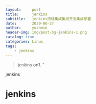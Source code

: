 ```yaml
---
layout:     post
title:      jenkins
subtitle:   jenkins持续集成集成开发集成部署
date:       2020-06-27
author:     yuanmie
header-img: img/post-bg-jenkins-1.png
catalog: true
categories: Linux
tags:
    - jenkins
---
```


> jenkins on1. ”

jenkins

# jenkins


